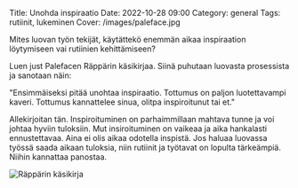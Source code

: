 Title: Unohda inspiraatio
Date: 2022-10-28 09:00
Category: general
Tags: rutiinit, lukeminen
Cover: /images/paleface.jpg

Mites luovan työn tekijät, käytättekö enemmän aikaa inspiraation löytymiseen vai rutiinien kehittämiseen?

Luen just Palefacen Räppärin käsikirjaa. Siinä puhutaan luovasta prosessista ja sanotaan näin:

"Ensimmäiseksi pitää unohtaa inspiraatio. Tottumus on paljon luotettavampi kaveri. Tottumus kannattelee sinua, olitpa inspiroitunut tai et."

Allekirjoitan tän. Inspiroituminen on parhaimmillaan mahtava tunne ja voi johtaa hyviin tuloksiin. Mut insiroituminen on vaikeaa ja aika hankalasti ennustettavaa. Aina ei olis aikaa odotella inspistä. Jos haluaa luovassa työssä saada aikaan tuloksia, niin rutiinit ja työtavat on lopulta tärkeämpiä. Niihin kannattaa panostaa.

![Räppärin käsikirja](/images/paleface.jpg)
